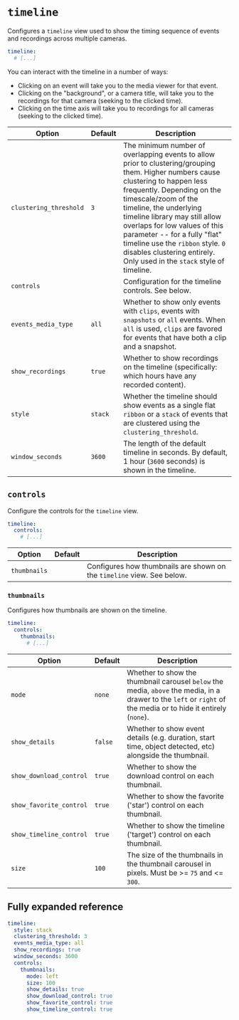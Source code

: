 # `timeline`

Configures a `timeline` view used to show the timing sequence of events and
recordings across multiple cameras.

```yaml
timeline:
  # [...]
```

You can interact with the timeline in a number of ways:

- Clicking on an event will take you to the media viewer for that event.
- Clicking on the "background", or a camera title, will take you to the recordings for that camera (seeking to the clicked time).
- Clicking on the time axis will take you to recordings for all cameras (seeking to the clicked time).

| Option                 | Default | Description                                                                                                                                                                                                                                                                                                                                                                                                                     |
| ---------------------- | ------- | ------------------------------------------------------------------------------------------------------------------------------------------------------------------------------------------------------------------------------------------------------------------------------------------------------------------------------------------------------------------------------------------------------------------------------- |
| `clustering_threshold` | `3`     | The minimum number of overlapping events to allow prior to clustering/grouping them. Higher numbers cause clustering to happen less frequently. Depending on the timescale/zoom of the timeline, the underlying timeline library may still allow overlaps for low values of this parameter -- for a fully "flat" timeline use the `ribbon` style. `0` disables clustering entirely. Only used in the `stack` style of timeline. |
| `controls`             |         | Configuration for the timeline controls. See below.                                                                                                                                                                                                                                                                                                                                                                             |
| `events_media_type`    | `all`   | Whether to show only events with `clips`, events with `snapshots` or `all` events. When `all` is used, `clips` are favored for events that have both a clip and a snapshot.                                                                                                                                                                                                                                                     |
| `show_recordings`      | `true`  | Whether to show recordings on the timeline (specifically: which hours have any recorded content).                                                                                                                                                                                                                                                                                                                               |
| `style`                | `stack` | Whether the timeline should show events as a single flat `ribbon` or a `stack` of events that are clustered using the `clustering_threshold`.                                                                                                                                                                                                                                                                                   |
| `window_seconds`       | `3600`  | The length of the default timeline in seconds. By default, 1 hour (`3600` seconds) is shown in the timeline.                                                                                                                                                                                                                                                                                                                    |

## `controls`

Configure the controls for the `timeline` view.

```yaml
timeline:
  controls:
    # [...]
```

| Option       | Default | Description                                                            |
| ------------ | ------- | ---------------------------------------------------------------------- |
| `thumbnails` |         | Configures how thumbnails are shown on the `timeline` view. See below. |

### `thumbnails`

Configures how thumbnails are shown on the timeline.

```yaml
timeline:
  controls:
    thumbnails:
      # [...]
```

| Option                  | Default | Description                                                                                                                                                     |
| ----------------------- | ------- | --------------------------------------------------------------------------------------------------------------------------------------------------------------- |
| `mode`                  | `none`  | Whether to show the thumbnail carousel `below` the media, `above` the media, in a drawer to the `left` or `right` of the media or to hide it entirely (`none`). |
| `show_details`          | `false` | Whether to show event details (e.g. duration, start time, object detected, etc) alongside the thumbnail.                                                        |
| `show_download_control` | `true`  | Whether to show the download control on each thumbnail.                                                                                                         |
| `show_favorite_control` | `true`  | Whether to show the favorite ('star') control on each thumbnail.                                                                                                |
| `show_timeline_control` | `true`  | Whether to show the timeline ('target') control on each thumbnail.                                                                                              |
| `size`                  | `100`   | The size of the thumbnails in the thumbnail carousel in pixels. Must be &gt;= `75` and &lt;= `300`.                                                             |

## Fully expanded reference

[](common/expanded-warning.md ':include')

```yaml
timeline:
  style: stack
  clustering_threshold: 3
  events_media_type: all
  show_recordings: true
  window_seconds: 3600
  controls:
    thumbnails:
      mode: left
      size: 100
      show_details: true
      show_download_control: true
      show_favorite_control: true
      show_timeline_control: true
```
